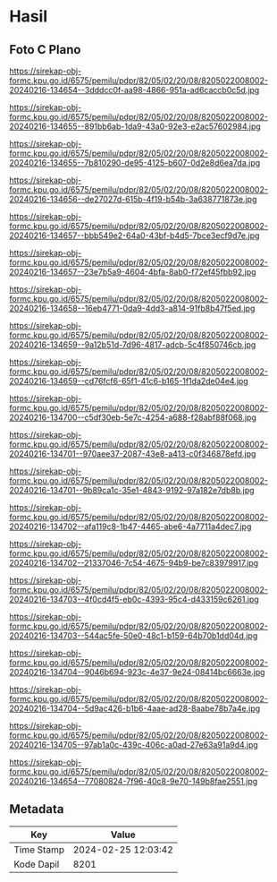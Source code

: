 # Hasil

## Foto C Plano

https://sirekap-obj-formc.kpu.go.id/6575/pemilu/pdpr/82/05/02/20/08/8205022008002-20240216-134654--3dddcc0f-aa98-4866-951a-ad6caccb0c5d.jpg

https://sirekap-obj-formc.kpu.go.id/6575/pemilu/pdpr/82/05/02/20/08/8205022008002-20240216-134655--891bb6ab-1da9-43a0-92e3-e2ac57602984.jpg

https://sirekap-obj-formc.kpu.go.id/6575/pemilu/pdpr/82/05/02/20/08/8205022008002-20240216-134655--7b810290-de95-4125-b607-0d2e8d6ea7da.jpg

https://sirekap-obj-formc.kpu.go.id/6575/pemilu/pdpr/82/05/02/20/08/8205022008002-20240216-134656--de27027d-615b-4f19-b54b-3a638771873e.jpg

https://sirekap-obj-formc.kpu.go.id/6575/pemilu/pdpr/82/05/02/20/08/8205022008002-20240216-134657--bbb549e2-64a0-43bf-b4d5-7bce3ecf9d7e.jpg

https://sirekap-obj-formc.kpu.go.id/6575/pemilu/pdpr/82/05/02/20/08/8205022008002-20240216-134657--23e7b5a9-4604-4bfa-8ab0-f72ef45fbb92.jpg

https://sirekap-obj-formc.kpu.go.id/6575/pemilu/pdpr/82/05/02/20/08/8205022008002-20240216-134658--16eb4771-0da9-4dd3-a814-91fb8b47f5ed.jpg

https://sirekap-obj-formc.kpu.go.id/6575/pemilu/pdpr/82/05/02/20/08/8205022008002-20240216-134659--9a12b51d-7d96-4817-adcb-5c4f850746cb.jpg

https://sirekap-obj-formc.kpu.go.id/6575/pemilu/pdpr/82/05/02/20/08/8205022008002-20240216-134659--cd76fcf6-65f1-41c6-b165-1f1da2de04e4.jpg

https://sirekap-obj-formc.kpu.go.id/6575/pemilu/pdpr/82/05/02/20/08/8205022008002-20240216-134700--c5df30eb-5e7c-4254-a688-f28abf88f068.jpg

https://sirekap-obj-formc.kpu.go.id/6575/pemilu/pdpr/82/05/02/20/08/8205022008002-20240216-134701--970aee37-2087-43e8-a413-c0f346878efd.jpg

https://sirekap-obj-formc.kpu.go.id/6575/pemilu/pdpr/82/05/02/20/08/8205022008002-20240216-134701--9b89ca1c-35e1-4843-9192-97a182e7db8b.jpg

https://sirekap-obj-formc.kpu.go.id/6575/pemilu/pdpr/82/05/02/20/08/8205022008002-20240216-134702--afa119c8-1b47-4465-abe6-4a7711a4dec7.jpg

https://sirekap-obj-formc.kpu.go.id/6575/pemilu/pdpr/82/05/02/20/08/8205022008002-20240216-134702--21337046-7c54-4675-94b9-be7c83979917.jpg

https://sirekap-obj-formc.kpu.go.id/6575/pemilu/pdpr/82/05/02/20/08/8205022008002-20240216-134703--4f0cd4f5-eb0c-4393-95c4-d433159c6261.jpg

https://sirekap-obj-formc.kpu.go.id/6575/pemilu/pdpr/82/05/02/20/08/8205022008002-20240216-134703--544ac5fe-50e0-48c1-b159-64b70b1dd04d.jpg

https://sirekap-obj-formc.kpu.go.id/6575/pemilu/pdpr/82/05/02/20/08/8205022008002-20240216-134704--9046b694-923c-4e37-9e24-08414bc6663e.jpg

https://sirekap-obj-formc.kpu.go.id/6575/pemilu/pdpr/82/05/02/20/08/8205022008002-20240216-134704--5d9ac426-b1b6-4aae-ad28-8aabe78b7a4e.jpg

https://sirekap-obj-formc.kpu.go.id/6575/pemilu/pdpr/82/05/02/20/08/8205022008002-20240216-134705--97ab1a0c-439c-406c-a0ad-27e63a91a9d4.jpg

https://sirekap-obj-formc.kpu.go.id/6575/pemilu/pdpr/82/05/02/20/08/8205022008002-20240216-134654--77080824-7f96-40c8-9e70-149b8fae2551.jpg


## Metadata

| Key        | Value               |
| ---------- | ------------------- |
| Time Stamp | 2024-02-25 12:03:42 |
| Kode Dapil | 8201                |



